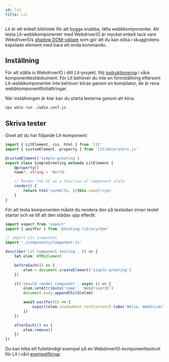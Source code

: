 ```yaml
---
id: lit
title: Lit
---
```


Lit är ett enkelt bibliotek för att bygga snabba, lätta webbkomponenter. Att testa Lit-webbkomponenter med WebdriverIO är mycket enkelt tack vare WebdriverIOs [shadow DOM-väljare](/docs/selectors#deep-selectors) som gör att du kan söka i skuggrotens kapslade element med bara ett enda kommando.

## Inställning

För att ställa in WebdriverIO i ditt Lit-projekt, följ [instruktionerna](/docs/component-testing#set-up) i våra komponenttestdokument. För Lit behöver du inte en förinställning eftersom Lit-webbkomponenter inte behöver köras genom en kompilator, de är rena webbkomponentförbättringar.

När inställningen är klar kan du starta testerna genom att köra:

```sh
npx wdio run ./wdio.conf.js
```

## Skriva tester

Givet att du har följande Lit-komponent:

```ts title="./components/Component.ts"
import { LitElement, css, html } from 'lit'
import { customElement, property } from 'lit/decorators.js'

@customElement('simple-greeting')
export class SimpleGreeting extends LitElement {
    @property()
    name?: string = 'World'

    // Render the UI as a function of component state
    render() {
        return html`<p>Hello, ${this.name}!</p>`
    }
}
```

För att testa komponenten måste du rendera den på testsidan innan testet startar och se till att den städas upp efteråt:

```ts title="lit.test.js"
import expect from 'expect'
import { waitFor } from '@testing-library/dom'

// import Lit component
import './components/Component.ts'

describe('Lit Component testing', () => {
    let elem: HTMLElement

    beforeEach(() => {
        elem = document.createElement('simple-greeting')
    })

    it('should render component', async () => {
        elem.setAttribute('name', 'WebdriverIO')
        document.body.appendChild(elem)

        await waitFor(() => {
            expect(elem.shadowRoot.textContent).toBe('Hello, WebdriverIO!')
        })
    })

    afterEach(() => {
        elem.remove()
    })
})
```

Du kan hitta ett fullständigt exempel på en WebdriverIO-komponenttestsvit för Lit i vårt [exempelförvar](https://github.com/webdriverio/component-testing-examples/tree/main/lit-typescript-vite).